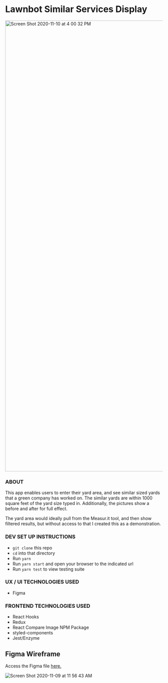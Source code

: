 # Lawnbot Similar Services Display

<img width="1439" alt="Screen Shot 2020-11-10 at 4 00 32 PM" src="https://user-images.githubusercontent.com/32349614/98743970-2a6b9380-236e-11eb-8411-e120bd265cb1.png">

### ABOUT
This app enables users to enter their yard area, and see similar sized yards that a green company has worked on. The similar yards are within 1000 square feet of the yard size typed in. Additionally, the pictures show a before and after for full effect.

The yard area would ideally pull from the Measur.it tool, and then show filtered results, but without access to that I created this as a demonstration.

### DEV SET UP INSTRUCTIONS
- `git clone` this repo
- `cd` into that directory
- Run `yarn`
- Run `yarn start` and open your browser to the indicated url
- Run `yarn test` to view testing suite

### UX / UI TECHNOLOGIES USED
- Figma

### FRONTEND TECHNOLOGIES USED
- React Hooks
- Redux
- React Compare Image NPM Package
- styled-components
- Jest/Enzyme

## Figma Wireframe

Access the Figma file [here.](https://www.figma.com/file/L6yDm0nJXQtS7reWGf2q0h/Lawnbot-Picture-Show?node-id=0%3A1)

![Screen Shot 2020-11-09 at 11 56 43 AM](https://user-images.githubusercontent.com/32349614/98584465-257de580-2283-11eb-8c1f-4379247fd001.png)
